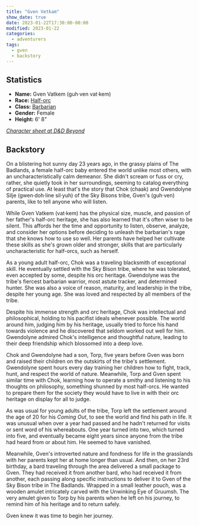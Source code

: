 ```yaml
---
title: "Gven Vetkam"
show_date: true
date: 2023-01-22T17:30:00-00:00
modified: 2023-01-22
categories:
  - adventurers
tags:
  - gven
  - backstory
---
```



## Statistics

-   **Name:** Gven Vatkem (guh·ven vat·kem)
-   **Race:** [Half-orc](https://www.dndbeyond.com/races/2-half-orc) 
-   **Class:** [Barbarian](https://www.dndbeyond.com/classes/barbarian) 
-   **Gender:** Female
-   **Height:** 6' 8"

_[Character sheet at D&D Beyond](https://ddb.ac/characters/91974479/Q1eaiy)_

## Backstory

On a blistering hot sunny day 23 years ago, in the grassy plains of The Badlands, a female half-orc baby entered the world unlike most others, with an uncharacteristically calm demeanor. She didn't scream or fuss or cry, rather, she quietly took in her surroundings, seeming to catalog everything of practical use. At least that's the story that Chok (chaak) and Gwendolyne Silje (gwen·doh·line sil·yuh) of the Sky Bisons tribe, Gven's (guh·ven) parents, like to tell anyone who will listen. 

While Gven Vatkem (vat·kem) has the physical size, muscle, and passion of her father's half-orc heritage, she has also learned that it's often wiser to be silent. This affords her the time and opportunity to listen, observe, analyze, and consider her options before deciding to unleash the barbarian's rage that she knows how to use so well. Her parents have helped her cultivate these skills as she's grown older and stronger, skills that are particularly uncharacteristic for half-orcs, such as herself. 

As a young adult half-orc, Chok was a traveling blacksmith of exceptional skill. He eventually settled with the Sky Bison tribe, where he was tolerated, even accepted by some, despite his orc heritage. Gwendolyne was the tribe's fiercest barbarian warrior, most astute tracker, and determined hunter. She was also a voice of reason, maturity, and leadership in the tribe, despite her young age. She was loved and respected by all members of the tribe. 

Despite his immense strength and orc heritage, Chok was intellectual and philosophical, holding to his pacifist ideals whenever possible. The world around him, judging him by his heritage, usually tried to force his hand towards violence and he discovered that seldom worked out well for him. Gwendolyne admired Chok's intelligence and thoughtful nature, leading to their deep friendship which blossomed into a deep love. 

Chok and Gwendolyne had a son, Torp, five years before Gven was born and raised their children on the outskirts of the tribe's settlement. Gwendolyne spent hours every day training her children how to fight, track, hunt, and respect the world of nature. Meanwhile, Torp and Gven spent similar time with Chok, learning how to operate a smithy and listening to his thoughts on philosophy, something shunned by most half-orcs. He wanted to prepare them for the society they would have to live in with their orc heritage on display for all to judge.  

As was usual for young adults of the tribe, Torp left the settlement around the age of 20 for his _Coming Out_, to see the world and find his path in life. It was unusual when over a year had passed and he hadn't returned for visits or sent word of his whereabouts. One year turned into two, which turned into five, and eventually became eight years since anyone from the tribe had heard from or about him. He seemed to have vanished. 

Meanwhile, Gven's introverted nature and fondness for life in the grasslands with her parents kept her at home longer than usual. And then, on her 23rd birthday, a bard traveling through the area delivered a small package to Gven. They had received it from another bard, who had received it from another, each passing along specific instructions to deliver it to Gven of the Sky Bison tribe in The Badlands. Wrapped in a small leather pouch, was a wooden amulet intricately carved with the Unwinking Eye of Gruumsh. The very amulet given to Torp by his parents when he left on his journey, to remind him of his heritage and to return safely.  

Gven knew it was time to begin her journey.
